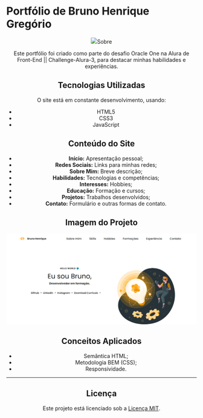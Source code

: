 # Portfólio de Bruno Henrique Gregório

<div align="center"!><img src="/assets/Img/logoReadme.png></div>

---

## Sobre

Este portfólio foi criado como parte do desafio Oracle One na Alura de Front-End || Challenge-Alura-3, para destacar minhas habilidades e experiências.

## Tecnologias Utilizadas

O site está em constante desenvolvimento, usando:

- HTML5
- CSS3
- JavaScript

## Conteúdo do Site

- **Início:** Apresentação pessoal;
- **Redes Sociais:** Links para minhas redes;
- **Sobre Mim:** Breve descrição;
- **Habilidades:** Tecnologias e competências;
- **Interesses:** Hobbies;
- **Educação:** Formação e cursos;
- **Projetos:** Trabalhos desenvolvidos;
- **Contato:** Formulário e outras formas de contato.

## Imagem do Projeto

![Imagem do Projeto](/assets/Img/IMGSITE.png)

## Conceitos Aplicados

- Semântica HTML;
- Metodologia BEM (CSS);
- Responsividade.

---

## Licença

Este projeto está licenciado sob a [Licença MIT](./LICENSE).
